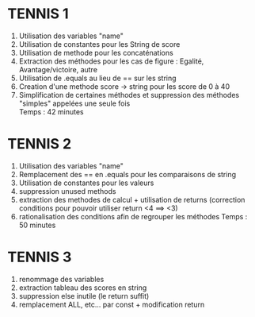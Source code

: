 # TENNIS 1
1) Utilisation des variables "name" 
2) Utilisation de constantes pour les String de score
3) Utilisation de methode pour les concaténations
4) Extraction des méthodes pour les cas de figure : Egalité, Avantage/victoire, autre
5) Utilisation de .equals au lieu de == sur les string 
6) Creation d'une methode score -> string pour les score de 0 à 40
7) Simplification de certaines méthodes et suppression des méthodes "simples" appelées une seule fois\
Temps : 42 minutes

# TENNIS 2
1) Utilisation des variables "name"
2) Remplacement des == en .equals pour les comparaisons de string
3) Utilisation de constantes pour les valeurs
4) suppression unused methods
5) extraction des methodes de calcul + utilisation de returns (correction conditions pour pouvoir utiliser return <4 ==> <3)
6) rationalisation des conditions afin de regrouper les méthodes
Temps : 50 minutes

# TENNIS 3
1) renommage des variables
2) extraction tableau des scores en string
3) suppression else inutile (le return suffit)
4) remplacement ALL, etc... par const + modification return 
